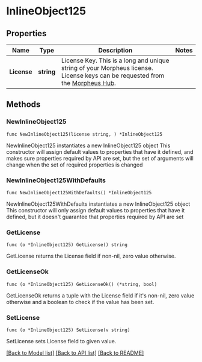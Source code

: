 # InlineObject125

## Properties

Name | Type | Description | Notes
------------ | ------------- | ------------- | -------------
**License** | **string** | License Key. This is a long and unique string of your Morpheus license. License keys can be requested from the [Morpheus Hub](https://morpheushub.com). | 

## Methods

### NewInlineObject125

`func NewInlineObject125(license string, ) *InlineObject125`

NewInlineObject125 instantiates a new InlineObject125 object
This constructor will assign default values to properties that have it defined,
and makes sure properties required by API are set, but the set of arguments
will change when the set of required properties is changed

### NewInlineObject125WithDefaults

`func NewInlineObject125WithDefaults() *InlineObject125`

NewInlineObject125WithDefaults instantiates a new InlineObject125 object
This constructor will only assign default values to properties that have it defined,
but it doesn't guarantee that properties required by API are set

### GetLicense

`func (o *InlineObject125) GetLicense() string`

GetLicense returns the License field if non-nil, zero value otherwise.

### GetLicenseOk

`func (o *InlineObject125) GetLicenseOk() (*string, bool)`

GetLicenseOk returns a tuple with the License field if it's non-nil, zero value otherwise
and a boolean to check if the value has been set.

### SetLicense

`func (o *InlineObject125) SetLicense(v string)`

SetLicense sets License field to given value.



[[Back to Model list]](../README.md#documentation-for-models) [[Back to API list]](../README.md#documentation-for-api-endpoints) [[Back to README]](../README.md)



